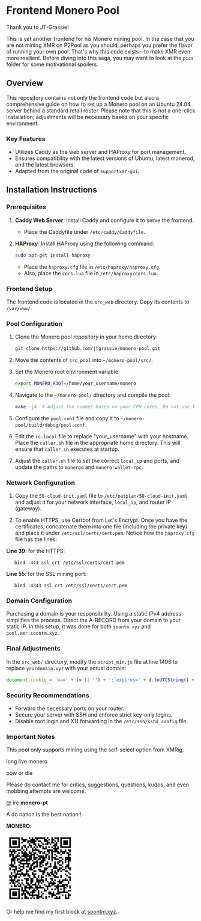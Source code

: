 # Frontend Monero Pool

Thank you to JT-Grassie!

This is yet another frontend for his Monero mining pool. In the case that you are not mining XMR on P2Pool as you should, perhaps you prefer the flavor of running your own pool. That's why this code exists—to make XMR even more resilient. Before diving into this saga, you may want to look at the `pics` folder for some motivational spoilers.

## Overview

This repository contains not only the frontend code but also a comprehensive guide on how to set up a Monero pool on an Ubuntu 24.04 server behind a standard retail router. Please note that this is not a one-click installation; adjustments will be necessary based on your specific environment.

### Key Features

- Utilizes Caddy as the web server and HAProxy for port management.
- Ensures compatibility with the latest versions of Ubuntu, latest monerod, and the latest browsers.
- Adapted from the original code of `supportxmr-gui`.

## Installation Instructions

### Prerequisites

1. **Caddy Web Server**: Install Caddy and configure it to serve the frontend.
   - Place the Caddyfile under `/etc/caddy/Caddyfile`.

2. **HAProxy**: Install HAProxy using the following command:
   ```bash
   sudo apt-get install haproxy
   ```
   - Place the `haproxy.cfg` file in `/etc/haproxy/haproxy.cfg`.
   - Also, place the `cors.lua` file in `/etc/haproxy/cors.lua`.

### Frontend Setup

The frontend code is located in the `src_web` directory. Copy its contents to `/var/www/`.

### Pool Configuration

1. Clone the Monero pool repository in your home directory:
   ```bash
   git clone https://github.com/jtgrassie/monero-pool.git
   ```
2. Move the contents of `src_pool` into `~/monero-pool/src/`.

3. Set the Monero root environment variable:
   ```bash
   export MONERO_ROOT=/home/your_username/monero
   ```

4. Navigate to the `~/monero-pool/` directory and compile the pool:
   ```bash
   make -j4  # Adjust the number based on your CPU cores. Do not use too many cores, or your PC may start being unresponsive.
   ```

5. Configure the `pool.conf` file and copy it to `~/monero-pool/build/debug/pool.conf`.

6. Edit the `rc.local` file to replace "your_username" with your hostname. Place the `caller.sh` file in the appropriate home directory. This will ensure that `caller.sh` executes at startup.

7. Adjust the `caller.sh` file to set the correct `local_ip` and ports, and update the paths to `monerod` and `monero-wallet-rpc`.

### Network Configuration

1. Copy the `50-cloud-init.yaml` file to `/etc/netplan/50-cloud-init.yaml` and adjust it for your network interface, `local_ip`, and router IP (gateway).

2. To enable HTTPS, use Certbot from Let's Encrypt. Once you have the certificates, concatenate them into one file (including the private key) and place it under `/etc/ssl/certs/cert.pem`. Notice how the `haproxy.cfg` file has the lines:

**Line 39**: for the HTTPS:
```plaintext
   bind :443 ssl crt /etc/ssl/certs/cert.pem
```

**Line 55**: for the SSL mining port:
```plaintext
   bind :4343 ssl crt /etc/ssl/certs/cert.pem
```

### Domain Configuration

Purchasing a domain is your responsibility. Using a static IPv4 address simplifies the process. Direct the A-RECORD from your domain to your static IP. In this setup, it was done for both `soontm.xyz` and `pool.xmr.soontm.xyz`.

### Final Adjustments

In the `src_web/` directory, modify the `script_min.js` file at line 1496 to replace `yourdomain.xyz` with your actual domain:
```javascript
document.cookie = 'wa=' + (v || '') + '; expires=' + d.toUTCString() + '; path=/' + '; Domain=yourdomain.xyz' + '; SameSite=Strict';
```

### Security Recommendations

- Forward the necessary ports on your router.
- Secure your server with SSH and enforce strict key-only logins.
- Disable root login and X11 forwarding in the `/etc/ssh/sshd_config` file.

### Important Notes

This pool only supports mining using the self-select option from XMRig.

long live monero

pow or die

Please do contact me for critics, suggestions, questions, kudos, and even mobbing attempts are welcome.

@ irc   **monero-pt**

A do nation is the best nation !

**MONERO**:

![xmr](xmr.gif)

Or help me find my first block at [soontm.xyz](http://soontm.xyz).

